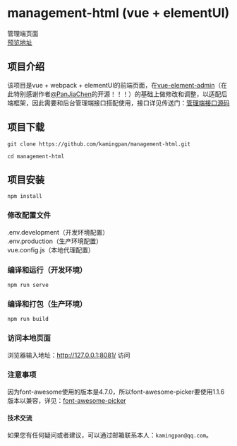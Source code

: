 # management-html (vue + elementUI)
管理端页面<br>
[预览地址](https://www.kamingpan.com/management-html/ "management-html")

## 项目介绍
该项目是vue + webpack + elementUI的前端页面，在[vue-element-admin](https://github.com/PanJiaChen/vue-element-admin "vue-element-admin")（在此特别感谢作者[@PanJiaChen](https://github.com/PanJiaChen "@PanJiaChen")的开源！！！）的基础上做修改和调整，以适配后端框架，因此需要和后台管理端接口搭配使用，接口详见传送门：[管理端接口源码](https://github.com/kamingpan/infrastructure/tree/master/infrastructure-management "infrastructure-management")

## 项目下载
```
git clone https://github.com/kamingpan/management-html.git

cd management-html
```

## 项目安装
```
npm install
```

### 修改配置文件
.env.development（开发环境配置）<br>
.env.production（生产环境配置）<br>
vue.config.js（本地代理配置）

### 编译和运行（开发环境）
```
npm run serve
```

### 编译和打包（生产环境）
```
npm run build
```

### 访问本地页面
浏览器输入地址：http://127.0.0.1:8081/ 访问

### 注意事项
因为font-awesome使用的版本是4.7.0，所以font-awesome-picker要使用1.1.6版本以兼容，详见：[font-awesome-picker](https://github.com/laistomazz/font-awesome-picker "font-awesome-picker")

#### 技术交流
如果您有任何疑问或者建议，可以通过邮箱联系本人：`kamingpan@qq.com`。
